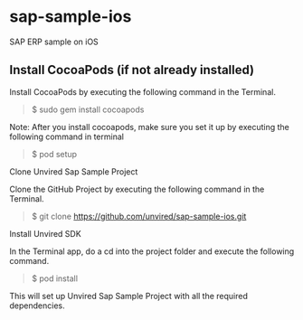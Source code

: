 # sap-sample-ios
SAP ERP sample on iOS

**Install CocoaPods (if not already installed)**
------------------------------------------------
Install CocoaPods by executing the following command in the Terminal.

> $ sudo gem install cocoapods

Note: After you install cocoapods, make sure you set it up by executing the following command in terminal

> $ pod setup

Clone Unvired Sap Sample Project

Clone the GitHub Project by executing the following command in the Terminal.

> $ git clone https://github.com/unvired/sap-sample-ios.git

Install Unvired SDK

In the Terminal app, do a cd into the project folder and execute the following command.

> $ pod install

This will set up Unvired Sap Sample Project with all the required dependencies.
